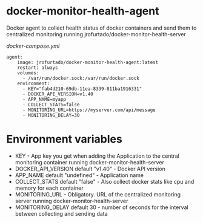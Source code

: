 # docker-monitor-health-agent
Docker agent to collect health status of docker containers and send them to centralized monitoring running jrofurtado/docker-monitor-health-server

*docker-compose.yml*
~~~~
agent:
    image: jrofurtado/docker-monitor-health-agent:latest
    restart: always
    volumes:
      - /var/run/docker.sock:/var/run/docker.sock
    environment:
      - KEY="fab4d210-69db-11ea-8339-811ba1916331"
      - DOCKER_API_VERSION=v1.40
      - APP_NAME=myapp
      - COLLECT_STATS=false
      - MONITORING_URL=https://myserver.com/api/message
      - MONITORING_DELAY=30
~~~~

# Environment variables

* KEY - App key you get when adding the Application to the central monitoring container running docker-monitor-health-server
* DOCKER_API_VERSION default "v1.40" - Docker API version
* APP_NAME default "undefined" - Application name
* COLLECT_STATS default "false" - Also collect docker stats like cpu and memory for each container
* MONITORING_URL - Obligatory. URL of the centralized monitoring server running docker-monitor-health-server 
* MONITORING_DELAY default 30 - number of seconds for the interval between collecting and sending data

